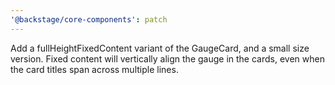 ```yaml
---
'@backstage/core-components': patch
---
```


Add a fullHeightFixedContent variant of the GaugeCard, and a small size version. Fixed content will vertically align the gauge in the cards, even when the card titles span across multiple lines.
